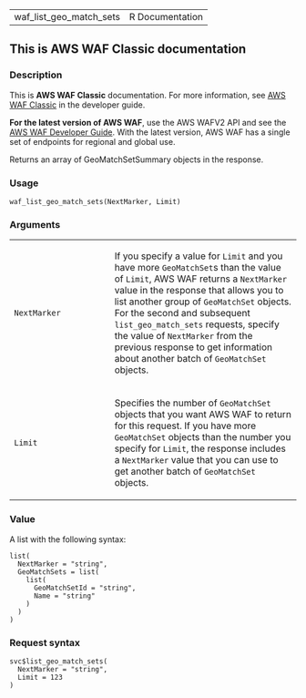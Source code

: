 <table style="width: 100%;">
<tbody>
<tr class="odd">
<td>waf_list_geo_match_sets</td>
<td style="text-align: right;">R Documentation</td>
</tr>
</tbody>
</table>

## This is AWS WAF Classic documentation

### Description

This is **AWS WAF Classic** documentation. For more information, see
[AWS WAF
Classic](https://docs.aws.amazon.com/waf/latest/developerguide/classic-waf-chapter.html)
in the developer guide.

**For the latest version of AWS WAF**, use the AWS WAFV2 API and see the
[AWS WAF Developer
Guide](https://docs.aws.amazon.com/waf/latest/developerguide/waf-chapter.html).
With the latest version, AWS WAF has a single set of endpoints for
regional and global use.

Returns an array of GeoMatchSetSummary objects in the response.

### Usage

    waf_list_geo_match_sets(NextMarker, Limit)

### Arguments

<table>
<colgroup>
<col style="width: 35%" />
<col style="width: 65%" />
</colgroup>
<tbody>
<tr class="odd">
<td><code
id="waf_list_geo_match_sets_:_NextMarker">NextMarker</code></td>
<td><p>If you specify a value for <code>Limit</code> and you have more
<code>GeoMatchSet</code>s than the value of <code>Limit</code>, AWS WAF
returns a <code>NextMarker</code> value in the response that allows you
to list another group of <code>GeoMatchSet</code> objects. For the
second and subsequent <code>list_geo_match_sets</code> requests, specify
the value of <code>NextMarker</code> from the previous response to get
information about another batch of <code>GeoMatchSet</code>
objects.</p></td>
</tr>
<tr class="even">
<td><code id="waf_list_geo_match_sets_:_Limit">Limit</code></td>
<td><p>Specifies the number of <code>GeoMatchSet</code> objects that you
want AWS WAF to return for this request. If you have more
<code>GeoMatchSet</code> objects than the number you specify for
<code>Limit</code>, the response includes a <code>NextMarker</code>
value that you can use to get another batch of <code>GeoMatchSet</code>
objects.</p></td>
</tr>
</tbody>
</table>

### Value

A list with the following syntax:

    list(
      NextMarker = "string",
      GeoMatchSets = list(
        list(
          GeoMatchSetId = "string",
          Name = "string"
        )
      )
    )

### Request syntax

    svc$list_geo_match_sets(
      NextMarker = "string",
      Limit = 123
    )
